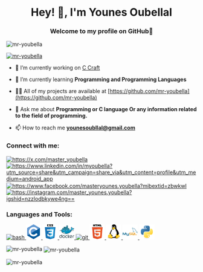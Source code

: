 <h1 align="center">Hey! 👋, I'm Younes Oubellal</h1>
<h3 align="center">Welcome to my profile on GitHub👾</h3>

<p align="left"> <img src="https://komarev.com/ghpvc/?username=mr-youbella&label=Profile%20views&color=0e75b6&style=flat" alt="mr-youbella" /> </p>

<p align="left"> <a href="https://github.com/ryo-ma/github-profile-trophy"><img src="https://github-profile-trophy.vercel.app/?username=mr-youbella" alt="mr-youbella" /></a> </p>

- 🔭 I’m currently working on [C Craft](https://github.com/mr-youbella/C_Craft)

- 🌱 I’m currently learning **Programming and Programming Languages**

- 👨‍💻 All of my projects are available at [https://github.com/mr-youbella](https://github.com/mr-youbella)

- 💬 Ask me about **Programming or C language Or any information related to the field of programming.**

- 📫 How to reach me **younesoubllal@gmail.com**

<h3 align="left">Connect with me:</h3>
<p align="left">
<a href="https://twitter.com/https://x.com/master_youbella" target="blank"><img align="center" src="https://raw.githubusercontent.com/rahuldkjain/github-profile-readme-generator/master/src/images/icons/Social/twitter.svg" alt="https://x.com/master_youbella" height="30" width="40" /></a>
<a href="https://linkedin.com/in/https://www.linkedin.com/in/myoubella?utm_source=share&utm_campaign=share_via&utm_content=profile&utm_medium=android_app" target="blank"><img align="center" src="https://raw.githubusercontent.com/rahuldkjain/github-profile-readme-generator/master/src/images/icons/Social/linked-in-alt.svg" alt="https://www.linkedin.com/in/myoubella?utm_source=share&utm_campaign=share_via&utm_content=profile&utm_medium=android_app" height="30" width="40" /></a>
<a href="https://fb.com/https://www.facebook.com/masteryounes.youbella?mibextid=zbwkwl" target="blank"><img align="center" src="https://raw.githubusercontent.com/rahuldkjain/github-profile-readme-generator/master/src/images/icons/Social/facebook.svg" alt="https://www.facebook.com/masteryounes.youbella?mibextid=zbwkwl" height="30" width="40" /></a>
<a href="https://instagram.com/https://instagram.com/master_younes.youbella?igshid=nzzlodbkywe4ng==" target="blank"><img align="center" src="https://raw.githubusercontent.com/rahuldkjain/github-profile-readme-generator/master/src/images/icons/Social/instagram.svg" alt="https://instagram.com/master_younes.youbella?igshid=nzzlodbkywe4ng==" height="30" width="40" /></a>
</p>

<h3 align="left">Languages and Tools:</h3>
<p align="left"> <a href="https://www.gnu.org/software/bash/" target="_blank" rel="noreferrer"> <img src="https://www.vectorlogo.zone/logos/gnu_bash/gnu_bash-icon.svg" alt="bash" width="40" height="40"/> </a> <a href="https://www.cprogramming.com/" target="_blank" rel="noreferrer"> <img src="https://raw.githubusercontent.com/devicons/devicon/master/icons/c/c-original.svg" alt="c" width="40" height="40"/> </a> <a href="https://www.w3schools.com/css/" target="_blank" rel="noreferrer"> <img src="https://raw.githubusercontent.com/devicons/devicon/master/icons/css3/css3-original-wordmark.svg" alt="css3" width="40" height="40"/> </a> <a href="https://www.docker.com/" target="_blank" rel="noreferrer"> <img src="https://raw.githubusercontent.com/devicons/devicon/master/icons/docker/docker-original-wordmark.svg" alt="docker" width="40" height="40"/> </a> <a href="https://git-scm.com/" target="_blank" rel="noreferrer"> <img src="https://www.vectorlogo.zone/logos/git-scm/git-scm-icon.svg" alt="git" width="40" height="40"/> </a> <a href="https://www.w3.org/html/" target="_blank" rel="noreferrer"> <img src="https://raw.githubusercontent.com/devicons/devicon/master/icons/html5/html5-original-wordmark.svg" alt="html5" width="40" height="40"/> </a> <a href="https://www.linux.org/" target="_blank" rel="noreferrer"> <img src="https://raw.githubusercontent.com/devicons/devicon/master/icons/linux/linux-original.svg" alt="linux" width="40" height="40"/> </a> <a href="https://www.mysql.com/" target="_blank" rel="noreferrer"> <img src="https://raw.githubusercontent.com/devicons/devicon/master/icons/mysql/mysql-original-wordmark.svg" alt="mysql" width="40" height="40"/> </a> <a href="https://www.python.org" target="_blank" rel="noreferrer"> <img src="https://raw.githubusercontent.com/devicons/devicon/master/icons/python/python-original.svg" alt="python" width="40" height="40"/> </a> </p>

<p><img align="left" src="https://github-readme-stats.vercel.app/api/top-langs?username=mr-youbella&show_icons=true&locale=en&layout=compact" alt="mr-youbella" /></p>

<p>&nbsp;<img align="center" src="https://github-readme-stats.vercel.app/api?username=mr-youbella&show_icons=true&locale=en" alt="mr-youbella" /></p>

<p><img align="center" src="https://github-readme-streak-stats.herokuapp.com/?user=mr-youbella&" alt="mr-youbella" /></p>
